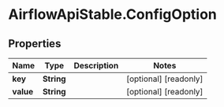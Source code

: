 # AirflowApiStable.ConfigOption

## Properties

Name | Type | Description | Notes
------------ | ------------- | ------------- | -------------
**key** | **String** |  | [optional] [readonly] 
**value** | **String** |  | [optional] [readonly] 


